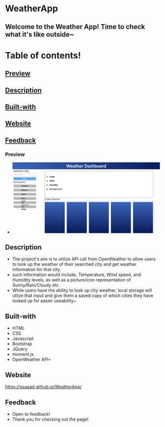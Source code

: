 # WeatherApp

## Welcome to the Weather App! Time to check what it's like outside~

# Table of contents!

## [Preview](#Preview)

## [Description](#Description)

## [Built-with](#Built-with)

## [Website](#Website)

## [Feedback](#Feedback)

### Preview

- ![Screenshot](./assets/img/WeatherApp-Preview.png)

## Description

- The project's aim is to utilize API call from OpenWeather to allow users to look up the weather of their searched city and get weather information for that city.
- such information would include, Temperature, Wind speed, and Humidity levels, as well as a picture/icon representation of Sunny/Rain/Cloudy etc.
- While users have the ability to look up city weather, local storage will utlize that input and give them a saved copy of which cities they have looked up for easier useability~

## Built-with

- HTML
- CSS
- Javascript
- Bootstrap
- JQuery
- moment.js
- OpenWeather API~

## Website

https://gsaaad.github.io/WeatherApp/

## Feedback

- Open to feedback!
- Thank you for checking out the page!
